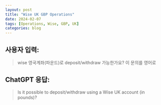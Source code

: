 ```yaml
---
layout: post
title: "Wise UK GBP Operations"
date: 2024-02-07
tags: [Operations, Wise, GBP, UK]
categories: blog
---
```


## 사용자 입력:
> wise 영국계좌(파운드)로 deposit/withdraw 가능한가요? 이 문의를 영어로

## ChatGPT 응답:
> Is it possible to deposit/withdraw using a Wise UK account (in pounds)?

